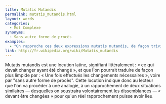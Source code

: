 ```yaml
---
title: Mutatis Mutandis
permalink: mutatis_mutandis.html
layout: words
categories:
  - Mot Complexe
synonyms:
  - Sans autre forme de procès
examples:
  - "On rapproche ces deux expressions mutatis mutandis, de façon triviale et bestiale."
link: http://fr.wikipedia.org/wiki/Mutatis_mutandis
---
```


Mutatis mutandis est une locution latine, signifiant littéralement : « ce qui devait changer ayant été changé », et que l'on pourrait traduire de façon plus limpide par : « Une fois effectués les changements nécessaires », voire par "sans autre forme de procès". Cette locution indique donc au lecteur que l'on va procéder à une analogie, à un rapprochement de deux situations similaires — desquelles on soustraira volontairement les dissemblances — « devant être changées » pour qu'un réel rapprochement puisse avoir lieu.

